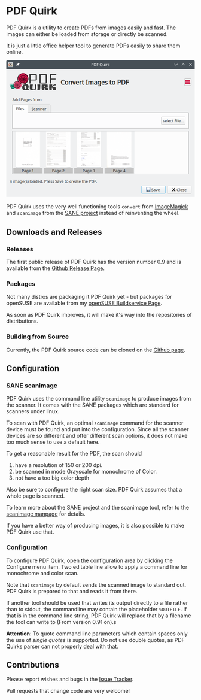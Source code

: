 # PDF Quirk

PDF Quirk is a utility to create PDFs from images easily and fast. The images can either be loaded from storage or directly be scanned.

It is just a little office helper tool to generate PDFs easily to share them online.

![Screenshot](https://github.com/dragotin/pdfquirk/raw/master/resources/screenshot1.png)

PDF Quirk uses the very well functioning tools `convert` from [ImageMagick](https://imagemagick.org/index.php) and `scanimage` from the [SANE project](http://www.sane-project.org/) instead of reinventing the wheel.

## Downloads and Releases

### Releases

The first public release of PDF Quirk has the version number 0.9 and is available from the [Github Release Page](https://github.com/dragotin/pdfquirk/releases/tag/v0.9).

### Packages

Not many distros are packaging it PDF Quirk yet - but packages for openSUSE are available from my [openSUSE Buildservice Page](https://software.opensuse.org/package/pdfquirk).

As soon as PDF Quirk improves, it will make it's way into the repositories of distributions.

### Building from Source

Currently, the PDF Quirk source code can be cloned on the [Github page](https://github.com/dragotin/pdfquirk).

## Configuration

### SANE scanimage

PDF Quirk uses the command line utility `scanimage` to produce images from the scanner. It comes with the SANE packages which are standard for scanners under linux.

To scan with PDF Quirk, an optimal `scanimage` command for the scanner device must be found and put into the configuration. Since all the scanner devices are so different and offer different scan options, it does not make too much sense to use a default here.

To get a reasonable result for the PDF, the scan should

1. have a resolution of 150 or 200 dpi.
2. be scanned in mode Grayscale for monochrome of Color.
3. not have a too big color depth

Also be sure to configure the right scan size. PDF Quirk assumes that a whole page
is scanned.

To learn more about the SANE project and the scanimage tool, refer to the [scanimage manpage](http://www.sane-project.org/man/scanimage.1.html) for details.

If you have a better way of producing images, it is also possible to make PDF Quirk use that.

### Configuration

To configure PDF Quirk, open the configuration area by clicking the Configure menu item. Two editable line allow to apply a command line for monochrome and color scan.

Note that `scanimage` by default sends the scanned image to standard out. PDF Quirk is prepared to that and reads it from there.

If another tool should be used that writes its output directly to a file rather than  to stdout, the commandline may contain the placeholder `%OUTFILE`. If that is in the command line string, PDF Quirk will replace that by a filename the tool can write to (From version 0.91 on).s

**Attention**: To quote command line parameters which contain spaces only the use of *single quotes* is supported. Do not use double quotes, as PDF Quirks parser can not properly deal with that.

## Contributions

Please report wishes and bugs in the [Issue Tracker](https://github.com/dragotin/pdfquirk/issues).

Pull requests that change code are very welcome!



